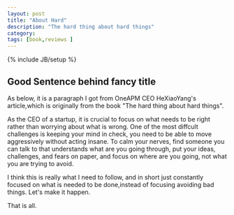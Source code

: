 ```yaml
---
layout: post
title: "About Hard"
description: "The hard thing about hard things"
category: 
tags: [book,reviews ]
---
```

{% include JB/setup %}

## Good Sentence behind fancy title

As below, it is a paragraph I got from OneAPM CEO HeXiaoYang's article,which is
originally from the book "The hard thing about hard things". 

  As the CEO of a startup, it is crucial to focus on what needs to be right
  rather than worrying about what is wrong. One of the most diffcult challenges
  is keeping your mind in check, you need to be able to move aggressively
  without acting insane. To calm your nerves, find someone you can talk to that
  understands what are you going through, put your ideas, challenges, and fears
  on paper, and focus on where are you going, not what you are trying to avoid.

I think this is really what I need to follow,  and in short just constantly focused on
what is needed to be done,instead of focusing avoiding bad things. Let's make
it happen.  

That is all.




